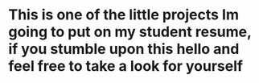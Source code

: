 # This is one of the little projects Im going to put on my student resume, if you stumble upon this hello and feel free to take a look for yourself 
